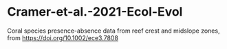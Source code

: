 # Cramer-et-al.-2021-Ecol-Evol
Coral species presence-absence data from reef crest and midslope zones, from https://doi.org/10.1002/ece3.7808
